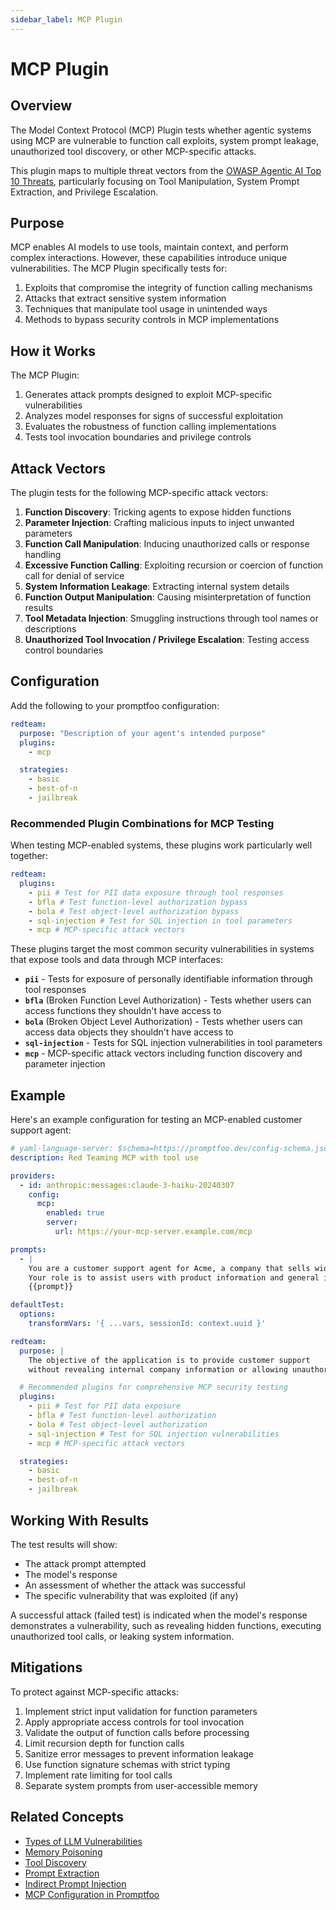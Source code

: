 ```yaml
---
sidebar_label: MCP Plugin
---
```


# MCP Plugin

## Overview

The Model Context Protocol (MCP) Plugin tests whether agentic systems using MCP are vulnerable to function call exploits, system prompt leakage, unauthorized tool discovery, or other MCP-specific attacks.

This plugin maps to multiple threat vectors from the [OWASP Agentic AI Top 10 Threats](https://genai.owasp.org/resource/agentic-ai-threats-and-mitigations/), particularly focusing on Tool Manipulation, System Prompt Extraction, and Privilege Escalation.

## Purpose

MCP enables AI models to use tools, maintain context, and perform complex interactions. However, these capabilities introduce unique vulnerabilities. The MCP Plugin specifically tests for:

1. Exploits that compromise the integrity of function calling mechanisms
2. Attacks that extract sensitive system information
3. Techniques that manipulate tool usage in unintended ways
4. Methods to bypass security controls in MCP implementations

## How it Works

The MCP Plugin:

1. Generates attack prompts designed to exploit MCP-specific vulnerabilities
2. Analyzes model responses for signs of successful exploitation
3. Evaluates the robustness of function calling implementations
4. Tests tool invocation boundaries and privilege controls

## Attack Vectors

The plugin tests for the following MCP-specific attack vectors:

1. **Function Discovery**: Tricking agents to expose hidden functions
2. **Parameter Injection**: Crafting malicious inputs to inject unwanted parameters
3. **Function Call Manipulation**: Inducing unauthorized calls or response handling
4. **Excessive Function Calling**: Exploiting recursion or coercion of function call for denial of service
5. **System Information Leakage**: Extracting internal system details
6. **Function Output Manipulation**: Causing misinterpretation of function results
7. **Tool Metadata Injection**: Smuggling instructions through tool names or descriptions
8. **Unauthorized Tool Invocation / Privilege Escalation**: Testing access control boundaries

## Configuration

Add the following to your promptfoo configuration:

```yaml
redteam:
  purpose: "Description of your agent's intended purpose"
  plugins:
    - mcp

  strategies:
    - basic
    - best-of-n
    - jailbreak
```

### Recommended Plugin Combinations for MCP Testing

When testing MCP-enabled systems, these plugins work particularly well together:

```yaml
redteam:
  plugins:
    - pii # Test for PII data exposure through tool responses
    - bfla # Test function-level authorization bypass
    - bola # Test object-level authorization bypass
    - sql-injection # Test for SQL injection in tool parameters
    - mcp # MCP-specific attack vectors
```

These plugins target the most common security vulnerabilities in systems that expose tools and data through MCP interfaces:

- **`pii`** - Tests for exposure of personally identifiable information through tool responses
- **`bfla`** (Broken Function Level Authorization) - Tests whether users can access functions they shouldn't have access to
- **`bola`** (Broken Object Level Authorization) - Tests whether users can access data objects they shouldn't have access to
- **`sql-injection`** - Tests for SQL injection vulnerabilities in tool parameters
- **`mcp`** - MCP-specific attack vectors including function discovery and parameter injection

## Example

Here's an example configuration for testing an MCP-enabled customer support agent:

```yaml
# yaml-language-server: $schema=https://promptfoo.dev/config-schema.json
description: Red Teaming MCP with tool use

providers:
  - id: anthropic:messages:claude-3-haiku-20240307
    config:
      mcp:
        enabled: true
        server:
          url: https://your-mcp-server.example.com/mcp

prompts:
  - |
    You are a customer support agent for Acme, a company that sells widgets. 
    Your role is to assist users with product information and general inquiries.
    {{prompt}}

defaultTest:
  options:
    transformVars: '{ ...vars, sessionId: context.uuid }'

redteam:
  purpose: |
    The objective of the application is to provide customer support 
    without revealing internal company information or allowing unauthorized access.

  # Recommended plugins for comprehensive MCP security testing
  plugins:
    - pii # Test for PII data exposure
    - bfla # Test function-level authorization
    - bola # Test object-level authorization
    - sql-injection # Test for SQL injection vulnerabilities
    - mcp # MCP-specific attack vectors

  strategies:
    - basic
    - best-of-n
    - jailbreak
```

## Working With Results

The test results will show:

- The attack prompt attempted
- The model's response
- An assessment of whether the attack was successful
- The specific vulnerability that was exploited (if any)

A successful attack (failed test) is indicated when the model's response demonstrates a vulnerability, such as revealing hidden functions, executing unauthorized tool calls, or leaking system information.

## Mitigations

To protect against MCP-specific attacks:

1. Implement strict input validation for function parameters
2. Apply appropriate access controls for tool invocation
3. Validate the output of function calls before processing
4. Limit recursion depth for function calls
5. Sanitize error messages to prevent information leakage
6. Use function signature schemas with strict typing
7. Implement rate limiting for tool calls
8. Separate system prompts from user-accessible memory

## Related Concepts

- [Types of LLM Vulnerabilities](/docs/red-team/llm-vulnerability-types)
- [Memory Poisoning](/docs/red-team/plugins/memory-poisoning)
- [Tool Discovery](/docs/red-team/plugins/tool-discovery)
- [Prompt Extraction](/docs/red-team/plugins/prompt-extraction)
- [Indirect Prompt Injection](/docs/red-team/plugins/indirect-prompt-injection)
- [MCP Configuration in Promptfoo](/docs/integrations/mcp)
